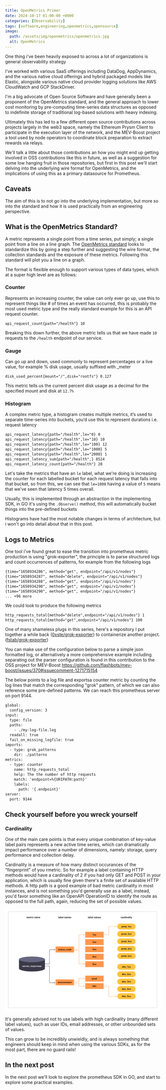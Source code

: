 ```yaml
---
title: OpenMetrics Primer
date: 2024-10-17 01:00:00 +0000
categories: [Observability]
tags: [software,engineering,openmetrics,opensource]
image:
  path: /assets/img/openmetrics/openmetrics.jpg
  alt: OpenMetrics
---
```


One thing i've been heavily exposed to across a lot of organizations is general observability strategy 

I've worked with various SaaS offerings including DataDog, AppDynamics, and the various native cloud offerings and hybrid packaged models like Elastic, alongside various native cloud provider logging solutions like AWS CloudWatch and GCP StackDriver.

I'm a big advocate of Open Source Software and have generally been a proponent of the OpenMetrics standard, and the general approach to lower cost monitoring by pre-computing time-series data structures as opposed to indefinite storage of traditional log-based solutions with heavy indexing.

Ultimately this has led to a few different open source contributions across projects largely in the web3 space, namely the Ethereum Prysm Client to participate in the execution layer of the network, and the MEV-Boost project a tool used by node operators to coordinate block preparation to extract rewards via relays. 

We'll talk a little about those contributions an how you might end up getting involved in OSS contributions like this in future, as well as a suggestion for some low hanging fruit in those repositories, but first in this post we'll start delving into the underlying wire format for OpenMetrics, and the implications of using this as a primary datasource for Prometheus.

## Caveats
The aim of this is to not go into the underlying implementation, but more so into the standard and how it is used practically from an engineering perspective.


## What is the OpenMetrics Standard?

A metric represents a single point from a time series, put simply; a single point from a line on a line graph. The [OpenMetrics standard](https://github.com/OpenObservability/OpenMetrics/blob/main/specification/OpenMetrics.md) looks to standardize this by going a step further and suggesting the wire format, the collection standards and the exposure of these metrics. Following this standard will plot you a line on a graph. 

The format is flexible enough to support various types of data types, which at a super high level are as follows:


### Counter

Represents an increasing counter, the value can only ever go up, use this to represent things like # of times an event has occurred, this is probably the most used metric type and the really standard example for this is an API request counter.

```
api_request_count{path="/health"} 10
```

Breaking this down further, the above metric tells us that we have made `10` requests to the `/health` endpoint of our service.

### Gauge

Can go up and down, used commonly to represent percentages or a live value, for example % disk usage, usually suffixed with _meter

```
disk_used_percent{mount="/",disk="rootfs"} 0.127
```

This metric tells us the current percent disk usage as a decimal for the specified mount and disk at `12.7%`

### Histogram

A complex metric type, a histogram creates multiple metrics, it’s used to separate time-series into buckets, you’d use this to represent durations i.e. request latency

```
api_request_latency{path="/health",le="0} 0
api_request_latency{path="/health",le="10} 10
api_request_latency{path="/health",le="100} 12
api_request_latency{path="/health",le="1000} 5
api_request_latency{path="/health",le="2000} 1
api_request_latency_sum{path="/health",} 8524
api_request_latency_count{path="/health"} 28
```

Let's take the metrics that have an `le` label, what we're doing is increasing the counter for each labelled bucket for each request latency that falls into that bucket, so from this, we can see that `le=1000` having a value of `5` means that we've seen that latency 5 times overall.

Usually, this is implemented through an abstraction in the implementing SDK, in GO it's using the `.Observe()` method, this will automatically bucket things into the pre-defined buckets

Histograms have had the most notable changes in terms of architecture, but i won't go into detail about that in this post.

## Logs to Metrics

One tool i've found great to ease the transition into prometheus metric production is using "grok-exporter", the principle is to parse structured logs and count occurrences of patterns, for example from the following logs

```
{time="1658934286", method="get", endpoint="/api/v1/nodes"}
{time="1658934287", method="delete", endpoint="/api/v1/nodes"}
{time="1658934288", method="get", endpoint="/api/v1/nodes"}
{time="1658934290", method="get", endpoint="/api/v1/nodes"}
{time="1658934290", method="get", endpoint="/api/v1/nodes"}
... +96 more
```

We could look to produce the following metrics

```
http_requests_total{method="delete",endpoint="/api/v1/nodes"} 1
http_requests_total{method="get",endpoint="/api/v1/nodes"} 100
```

One of many shameless plugs in this series, here's a repository I  put together a while back ([0xste/grok-exporter](https://github.com/0xste/grok-exporter)) to containerize another project. ([fstab/grok-exporter](https://github.com/fstab/grok_exporter))

You can make use of the configuration below to parse a simple json formatted log, or alternatively a more comprehensive example including separating out the parser configuration is found in this contribution to the OSS project for MEV-Boost https://github.com/flashbots/mev-boost/issues/370#issuecomment-1271715154

The below points to a log file and exportsa counter metric by counting the log lines that match the corresponding "grok" pattern, of which we can also reference some pre-defined patterns. We can reach this prometheus server on port 9144.

```
global:
  config_version: 3
input:
  type: file
  paths:
    - ./my-log-file.log
  readall: true
  fail_on_missing_logfile: true
imports:
  - type: grok_patterns
    dir: ./patterns
metrics:
  - type: counter
    name: http_requests_total
    help: The the number of http requests
    match: 'endpoint=%{URIPATH:path}'
    labels:
      path: '{.endpoint}'
server:
  port: 9144
```

## Check yourself before you wreck yourself

### Cardinality

One of the main care points is that every unique combination of key-value label pairs represents a new active time series, which can dramatically impact performance over a number of dimensions, namely: storage, query performance and collection delay. 

Cardinality is a measure of how many distinct occurances of the "fingerprint" of you rmetric. So for example a label containing HTTP methods would have a cardinality of 2 if you had only GET and POST in your application, which is usually fine given there's a finite set of available HTTP methods. A http path is a good example of bad metric cardinality in most instances, and is not something you'd generally use as a label, instead, you'd favor something like an OpenAPI OperationID to identify the route as opposed to the full path, again, reducing the set of possible values.


![cardinality](assets/img/prometheus/cardinality.png)


It's generally advised not to use labels with high cardinality (many different label values), such as user IDs, email addresses, or other unbounded sets of values. 

This can grow to be incredibly unwieldly, and is always something that engineers should keep in mind when using the various SDKs, as for the most part, there are no guard rails!


## In the next post

In the next post we'll look to explore the prometheus SDK in GO, and start to explore some practical examples.
